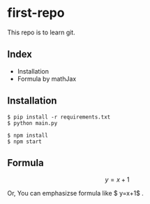 # first-repo


This repo is to learn git.

## Index

- Installation
- Formula by mathJax

## Installation

```shell
$ pip install -r requirements.txt
$ python main.py
```

```shell
$ npm install
$ npm start
```

## Formula

$$ y=x+1 $$

Or, You can emphasizse formula like $ y=x+1$ .


